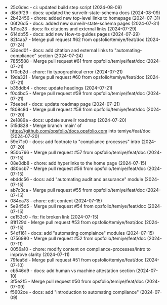 - 25c6dec - ci: updated build step script (2024-08-09)
- d8d9f29 - docs: updated the surveilr-state-schema docs (2024-08-09)
- 2b42456 - chore: added new top-level links to homepage (2024-07-31)
- 06f26d5 - docs: added  new surveilr-state-schema pages (2024-07-31)
- 1d1ca23 - docs: fix citations and external links (2024-07-29)
- 614db55 - docs: add new How-to guides pages (2024-07-29)
- 82f4aa7 - Merge pull request #62 from opsfolio/temiye/feat/doc (2024-07-24)
- 53ded0f - docs: add citation and external links to "automating-compliance" section (2024-07-24)
- 7855588 - Merge pull request #61 from opsfolio/temiye/feat/doc (2024-07-21)
- 170cb2d - chore: fix typographical error (2024-07-21)
- 19da321 - Merge pull request #60 from opsfolio/temiye/feat/doc (2024-07-21)
- b35ddb4 - chore: update headings (2024-07-21)
- f0c4bc5 - Merge pull request #59 from opsfolio/temiye/feat/doc (2024-07-21)
- 7deebef - docs: update roadmap page (2024-07-21)
- f808c8d - Merge pull request #58 from opsfolio/temiye/feat/doc (2024-07-20)
- 2e1889a - docs: update surveilr roadmap (2024-07-20)
- 515d828 - Merge branch 'main' of https://github.com/opsfolio/docs.opsfolio.com into temiye/feat/doc (2024-07-20)
- 59e71c0 - docs: add footnote to "compliance processes" intro (2024-07-20)
- 950b766 - Merge pull request #57 from opsfolio/temiye/feat/doc (2024-07-15)
- 08e0db8 - chore: add hyperlinks to the home page (2024-07-15)
- d80bcb7 - Merge pull request #56 from opsfolio/temiye/feat/doc (2024-07-15)
- ebddc56 - docs: add "automating audit and assurance" module (2024-07-15)
- ab7c3ca - Merge pull request #55 from opsfolio/temiye/feat/doc (2024-07-15)
- 084ca73 - chore: edit content (2024-07-15)
- 5e945d5 - Merge pull request #54 from opsfolio/temiye/feat/doc (2024-07-15)
- ce153c0 - fix: fix broken link (2024-07-15)
- 81f129d - Merge pull request #53 from opsfolio/temiye/feat/doc (2024-07-15)
- 54df161 - docs: add "automating complaince" modules (2024-07-15)
- 0756980 - Merge pull request #52 from opsfolio/temiye/feat/doc (2024-07-11)
- 0056a10 - chore: modify content on compliance-processes/intro to improve clarity (2024-07-11)
- 79fea5d - Merge pull request #51 from opsfolio/temiye/feat/doc (2024-07-10)
- cb546d9 - docs: add human vs machine attestation section (2024-07-10)
- 3f5e2f5 - Merge pull request #50 from opsfolio/temiye/feat/doc (2024-07-09)
- f5602ce - docs: add "introduction to automating compliance" (2024-07-09)